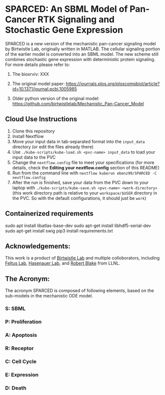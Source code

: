 # SPARCED: An SBML Model of Pan-Cancer RTK Signaling and Stochastic Gene Expression

SPARCED is a new version of the mechanistic pan-cancer signaling model by Birtwistle Lab, originally written in MATLAB. The cellular signaling portion of the earlier model is converted into an SBML model. The new scheme still combines stochastic gene expression with deterministic protein signaling. For more details please refer to:

1) The bioxrviv: XXX

2) The original model paper: https://journals.plos.org/ploscompbiol/article?id=10.1371/journal.pcbi.1005985

3) Older python version of the original model: https://github.com/birtwistlelab/Mechanistic_Pan-Cancer_Model


## Cloud Use Instructions
1. Clone this repository
3. Install Nextflow
4. Move your input data in tab-separated format into the `input_data` directory (or edit the files already there)
5. Use `./kube-scripts/kube-load.sh <pvc-name> input_data` to load your input data to the PVC
6. Change the `nextflow.config` file to meet your specifications (for more details, check the **Editing your nextflow.config** section of this README)
8. Run from the command line with `nextflow kuberun ebenz99/SPARCED -C nextflow.config`
9. After the run is finished, save your data from the PVC down to your laptop with `./kube-scripts/kube-save.sh <pvc-name> <work-directory>` (this work directory path is relative to your `workspace/$USER` directory in the PVC. So with the default configurations, it should just be `work`)


## Containerized requirements
sudo apt install libatlas-base-dev
sudo apt-get install libhdf5-serial-dev
sudo apt-get install swig
pip3 install requirements.txt


## Acknowledgements:

This work is a product of [Birtwistle Lab](http://www.birtwistlelab.com/) and multiple colloborators, including [Feltus Lab](https://www.clemson.edu/science/departments/genetics-biochemistry/people/profiles/ffeltus), [Hasenauer Lab](https://www.mathematics-and-life-sciences.uni-bonn.de/en/group-members/jan-hasenauer), and [Robert Blake](https://bbs.llnl.gov/RobertBlake.html) from LLNL.



## The Acronym:
The acronym SPARCED is composed of following elements, based on the sub-models in the mechanistic ODE model.

### S: SBML

### P: Proliferation

### A: Apoptosis

###  R: Receptor

###  C: Cell Cycle

###  E: Expression

###  D: Death
